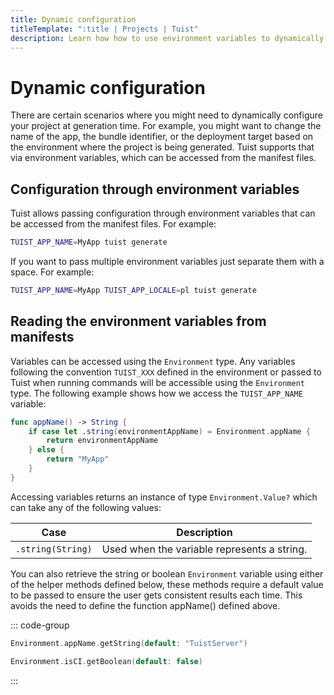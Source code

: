 ```yaml
---
title: Dynamic configuration
titleTemplate: ":title | Projects | Tuist"
description: Learn how how to use environment variables to dynamically configure your project.
---
```


# Dynamic configuration

There are certain scenarios where you might need to dynamically configure your project at generation time. For example, you might want to change the name of the app, the bundle identifier, or the deployment target based on the environment where the project is being generated. Tuist supports that via environment variables, which can be accessed from the manifest files.

## Configuration through environment variables

Tuist allows passing configuration through environment variables that can be accessed from the manifest files. For example:

```bash
TUIST_APP_NAME=MyApp tuist generate
```

If you want to pass multiple environment variables just separate them with a space. For example:

```bash
TUIST_APP_NAME=MyApp TUIST_APP_LOCALE=pl tuist generate
```

## Reading the environment variables from manifests

Variables can be accessed using the <LocalizedLink href="/references/project-description/enums/environment">`Environment`</LocalizedLink> type. Any variables following the convention `TUIST_XXX` defined in the environment or passed to Tuist when running commands will be accessible using the `Environment` type. The following example shows how we access the `TUIST_APP_NAME` variable:

```swift
func appName() -> String {
    if case let .string(environmentAppName) = Environment.appName {
        return environmentAppName
    } else {
        return "MyApp"
    }
}
```

Accessing variables returns an instance of type `Environment.Value?` which can take any of the following values:

| Case | Description |
| --- | --- |
| `.string(String)` | Used when the variable represents a string. |

You can also retrieve the string or boolean `Environment` variable using either of the helper methods defined below, these methods require a default value to be passed to ensure the user gets consistent results each time. This avoids the need to define the function appName() defined above.

::: code-group

```swift [String]
Environment.appName.getString(default: "TuistServer")
```

```swift [Boolean]
Environment.isCI.getBoolean(default: false)
```
:::
